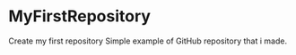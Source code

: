 MyFirstRepository
=================

Create my first repository
Simple example of GitHub repository that i made.
